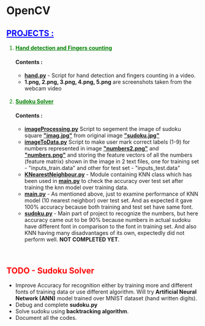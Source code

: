 # OpenCV


<h2 style="color: blue"><u>PROJECTS :</u></h2>

<ol>
<li style="color: green"><b><u>Hand detection and Fingers counting</u></b></li>
<h4><b>Contents :</b></h4>
<ul>
<li><b><a href="https://github.com/Shivam06/OpenCV/blob/master/handDetection/hand.py">hand.py</a></b> - Script for hand detection and fingers counting in a video.</li>
<li><b>1.png, 2.png, 3.png, 4.png, 5.png</b> are screenshots taken from the webcam video</li>
</ul>
<br/>
<li style="color: green"><b><u>Sudoku Solver</u></b></li>
<h4><b>Contents :</b></h4>
<ul>
<li><b><a href="https://github.com/Shivam06/OpenCV/blob/master/Sudoku/Scripts/imageProcessing.py">imageProcessing.py</a></b> Script to segement the image of sudoku square <b><a href="https://github.com/Shivam06/OpenCV/blob/master/Sudoku/imag.jpg">"imag.jpg"</a></b> from original image <b><a href="https://github.com/Shivam06/OpenCV/blob/master/Sudoku/sudoku.jpg">"sudoku.jpg"</a></b></li>
<li><b><a href="https://github.com/Shivam06/OpenCV/blob/master/Sudoku/Scripts/imageToData.py">imageToData.py</a></b> Script to make user mark correct labels (1-9) for numbers represented in image <b><a href="https://github.com/Shivam06/OpenCV/blob/master/Sudoku/numbers2.png">"numbers2.png"</a></b> and <b><a href="https://github.com/Shivam06/OpenCV/blob/master/Sudoku/numbers.png">"numbers.png"</a></b> and storing the feature vectors of all the numbers (feature matrix) shown in the image in 2 text files, one for training set - "inputs_train.data" and other for test set - "inputs_test.data"</li>
<li><b><a href="https://github.com/Shivam06/OpenCV/blob/master/Sudoku/Scripts/KNearestNeighbour.py">KNearestNeighbour.py</a></b> - Module containing KNN class which has been used in <b><a href="https://github.com/Shivam06/OpenCV/blob/master/Sudoku/Scripts/main.py">main.py</a></b> to check the accuracy over test set after training the knn model over training data.</li>
<li><b><a href="https://github.com/Shivam06/OpenCV/blob/master/Sudoku/Scripts/main.py">main.py</a></b> - As mentioned above, just to examine performance of KNN model (10 nearest neighbor) over test set. And as expected it gave 100% accuracy because both training and test set have same font.</li>
<li><b><a href="https://github.com/Shivam06/OpenCV/blob/master/Sudoku/Scripts/main2.py">sudoku.py</a></b> - Main part of project to recognize the numbers, but here accuracy came out to be 90% because numbers in actual sudoku have different font in comparison to the font in training set. And also KNN having many disadvantages of its own, expectedly did not perform well. <b>NOT COMPLETED YET</b>.</li>
</ul>
</ol>

<br/>
<h2 style="color: red">TODO - Sudoku Solver</h2>

<ul>
<li>Improve Accuracy for recognition either by training more and different fonts of training data or use different algorithm. Will try <b>Artificial Neural Network (ANN)</b> model trained over MNIST dataset (hand written digits).</li>
<li>Debug and complete <b>sudoku.py</b></li>
<li>Solve sudoku using <b>backtracking algorithm</b>.</li>
<li>Document all the codes.</li>
</ul>


